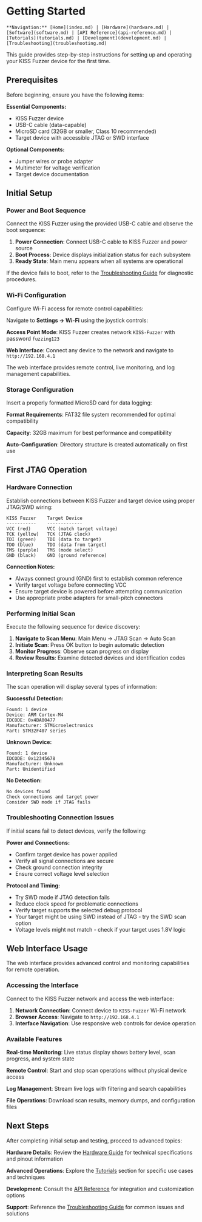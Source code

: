 # Getting Started

```{note}
**Navigation:** [Home](index.md) | [Hardware](hardware.md) | [Software](software.md) | [API Reference](api-reference.md) | [Tutorials](tutorials.md) | [Development](development.md) | [Troubleshooting](troubleshooting.md)
```

This guide provides step-by-step instructions for setting up and operating your KISS Fuzzer device for the first time.

## Prerequisites

Before beginning, ensure you have the following items:

**Essential Components:**
- KISS Fuzzer device
- USB-C cable (data-capable)
- MicroSD card (32GB or smaller, Class 10 recommended)
- Target device with accessible JTAG or SWD interface

**Optional Components:**
- Jumper wires or probe adapter
- Multimeter for voltage verification
- Target device documentation

## Initial Setup

### Power and Boot Sequence

Connect the KISS Fuzzer using the provided USB-C cable and observe the boot sequence:

1. **Power Connection**: Connect USB-C cable to KISS Fuzzer and power source
2. **Boot Process**: Device displays initialization status for each subsystem
3. **Ready State**: Main menu appears when all systems are operational

If the device fails to boot, refer to the [Troubleshooting Guide](troubleshooting.md) for diagnostic procedures.

### Wi-Fi Configuration

Configure Wi-Fi access for remote control capabilities:

Navigate to **Settings → Wi-Fi** using the joystick controls:

**Access Point Mode**: KISS Fuzzer creates network `KISS-Fuzzer` with password `fuzzing123`

**Web Interface**: Connect any device to the network and navigate to `http://192.168.4.1`

The web interface provides remote control, live monitoring, and log management capabilities.

### Storage Configuration

Insert a properly formatted MicroSD card for data logging:

**Format Requirements**: FAT32 file system recommended for optimal compatibility

**Capacity**: 32GB maximum for best performance and compatibility

**Auto-Configuration**: Directory structure is created automatically on first use

## First JTAG Operation

### Hardware Connection

Establish connections between KISS Fuzzer and target device using proper JTAG/SWD wiring:

```
KISS Fuzzer    Target Device
-----------    -------------
VCC (red)      VCC (match target voltage)
TCK (yellow)   TCK (JTAG clock)
TDI (green)    TDI (data to target)
TDO (blue)     TDO (data from target)
TMS (purple)   TMS (mode select)
GND (black)    GND (ground reference)
```

**Connection Notes:**
- Always connect ground (GND) first to establish common reference
- Verify target voltage before connecting VCC
- Ensure target device is powered before attempting communication
- Use appropriate probe adapters for small-pitch connectors

### Performing Initial Scan

Execute the following sequence for device discovery:

1. **Navigate to Scan Menu**: Main Menu → JTAG Scan → Auto Scan
2. **Initiate Scan**: Press OK button to begin automatic detection
3. **Monitor Progress**: Observe scan progress on display
4. **Review Results**: Examine detected devices and identification codes

### Interpreting Scan Results

The scan operation will display several types of information:

**Successful Detection:**
```
Found: 1 device
Device: ARM Cortex-M4
IDCODE: 0x4BA00477
Manufacturer: STMicroelectronics
Part: STM32F407 series
```

**Unknown Device:**
```
Found: 1 device
IDCODE: 0x12345678
Manufacturer: Unknown
Part: Unidentified
```

**No Detection:**
```
No devices found
Check connections and target power
Consider SWD mode if JTAG fails
```

### Troubleshooting Connection Issues

If initial scans fail to detect devices, verify the following:

**Power and Connections:**
- Confirm target device has power applied
- Verify all signal connections are secure
- Check ground connection integrity
- Ensure correct voltage level selection

**Protocol and Timing:**
- Try SWD mode if JTAG detection fails
- Reduce clock speed for problematic connections
- Verify target supports the selected debug protocol
- Your target might be using SWD instead of JTAG - try the SWD scan option
- Voltage levels might not match - check if your target uses 1.8V logic

## Web Interface Usage

The web interface provides advanced control and monitoring capabilities for remote operation.

### Accessing the Interface

Connect to the KISS Fuzzer network and access the web interface:

1. **Network Connection**: Connect device to `KISS-Fuzzer` Wi-Fi network
2. **Browser Access**: Navigate to `http://192.168.4.1`
3. **Interface Navigation**: Use responsive web controls for device operation

### Available Features

**Real-time Monitoring**: Live status display shows battery level, scan progress, and system state

**Remote Control**: Start and stop scan operations without physical device access

**Log Management**: Stream live logs with filtering and search capabilities

**File Operations**: Download scan results, memory dumps, and configuration files

## Next Steps

After completing initial setup and testing, proceed to advanced topics:

**Hardware Details**: Review the [Hardware Guide](hardware.md) for technical specifications and pinout information

**Advanced Operations**: Explore the [Tutorials](tutorials.md) section for specific use cases and techniques

**Development**: Consult the [API Reference](api-reference.md) for integration and customization options

**Support**: Reference the [Troubleshooting Guide](troubleshooting.md) for common issues and solutions
